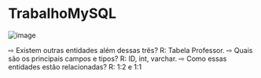 # TrabalhoMySQL
![image](https://user-images.githubusercontent.com/86812071/211947774-c13b8739-289c-4e2f-b401-550bcac070ad.png)


⇨ Existem outras entidades além dessas três?
R: Tabela Professor.
⇨ Quais são os principais campos e tipos?
R: ID, int, varchar.
⇨ Como essas entidades estão relacionadas?
R: 1:2 e 1:1
